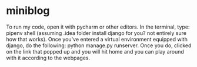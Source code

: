 # miniblog
To run my code, open it with pycharm or other editors. 
In the terminal, type: pipenv shell (assuming .idea folder install django for you? not entirely sure how that works). 
Once you've entered a virtual environment equipped with django, do the following: python manage.py runserver. 
Once you do, clicked on the link that popped up and you will hit home and you can play around with it according to the webpages.
